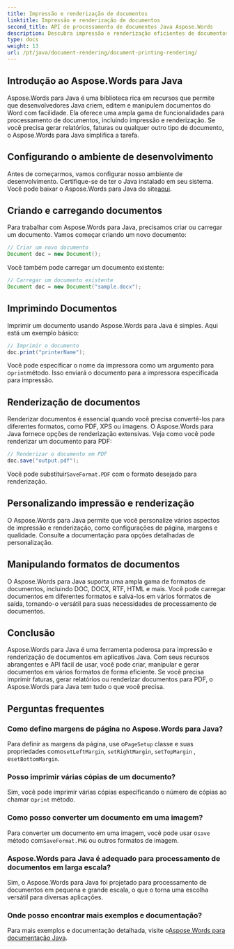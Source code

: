 ```yaml
---
title: Impressão e renderização de documentos
linktitle: Impressão e renderização de documentos
second_title: API de processamento de documentos Java Aspose.Words
description: Descubra impressão e renderização eficientes de documentos usando Aspose.Words para Java. Aprenda passo a passo com exemplos de código-fonte.
type: docs
weight: 13
url: /pt/java/document-rendering/document-printing-rendering/
---
```


## Introdução ao Aspose.Words para Java

Aspose.Words para Java é uma biblioteca rica em recursos que permite que desenvolvedores Java criem, editem e manipulem documentos do Word com facilidade. Ela oferece uma ampla gama de funcionalidades para processamento de documentos, incluindo impressão e renderização. Se você precisa gerar relatórios, faturas ou qualquer outro tipo de documento, o Aspose.Words para Java simplifica a tarefa.

## Configurando o ambiente de desenvolvimento

 Antes de começarmos, vamos configurar nosso ambiente de desenvolvimento. Certifique-se de ter o Java instalado em seu sistema. Você pode baixar o Aspose.Words para Java do site[aqui](https://releases.aspose.com/words/java/).

## Criando e carregando documentos

Para trabalhar com Aspose.Words para Java, precisamos criar ou carregar um documento. Vamos começar criando um novo documento:

```java
// Criar um novo documento
Document doc = new Document();
```

Você também pode carregar um documento existente:

```java
// Carregar um documento existente
Document doc = new Document("sample.docx");
```

## Imprimindo Documentos

Imprimir um documento usando Aspose.Words para Java é simples. Aqui está um exemplo básico:

```java
// Imprimir o documento
doc.print("printerName");
```

 Você pode especificar o nome da impressora como um argumento para o`print`método. Isso enviará o documento para a impressora especificada para impressão.

## Renderização de documentos

Renderizar documentos é essencial quando você precisa convertê-los para diferentes formatos, como PDF, XPS ou imagens. O Aspose.Words para Java fornece opções de renderização extensivas. Veja como você pode renderizar um documento para PDF:

```java
// Renderizar o documento em PDF
doc.save("output.pdf");
```

 Você pode substituir`SaveFormat.PDF` com o formato desejado para renderização.

## Personalizando impressão e renderização

O Aspose.Words para Java permite que você personalize vários aspectos de impressão e renderização, como configurações de página, margens e qualidade. Consulte a documentação para opções detalhadas de personalização.

## Manipulando formatos de documentos

O Aspose.Words para Java suporta uma ampla gama de formatos de documentos, incluindo DOC, DOCX, RTF, HTML e mais. Você pode carregar documentos em diferentes formatos e salvá-los em vários formatos de saída, tornando-o versátil para suas necessidades de processamento de documentos.

## Conclusão

Aspose.Words para Java é uma ferramenta poderosa para impressão e renderização de documentos em aplicativos Java. Com seus recursos abrangentes e API fácil de usar, você pode criar, manipular e gerar documentos em vários formatos de forma eficiente. Se você precisa imprimir faturas, gerar relatórios ou renderizar documentos para PDF, o Aspose.Words para Java tem tudo o que você precisa.

## Perguntas frequentes

### Como defino margens de página no Aspose.Words para Java?

 Para definir as margens da página, use o`PageSetup` classe e suas propriedades como`setLeftMargin`, `setRightMargin`, `setTopMargin` , e`setBottomMargin`.

### Posso imprimir várias cópias de um documento?

 Sim, você pode imprimir várias cópias especificando o número de cópias ao chamar o`print` método.

### Como posso converter um documento em uma imagem?

 Para converter um documento em uma imagem, você pode usar o`save` método com`SaveFormat.PNG` ou outros formatos de imagem.

### Aspose.Words para Java é adequado para processamento de documentos em larga escala?

Sim, o Aspose.Words para Java foi projetado para processamento de documentos em pequena e grande escala, o que o torna uma escolha versátil para diversas aplicações.

### Onde posso encontrar mais exemplos e documentação?

 Para mais exemplos e documentação detalhada, visite o[Aspose.Words para documentação Java](https://reference.aspose.com/words/java/).